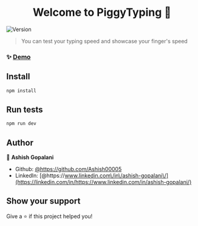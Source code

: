 <h1 align="center">Welcome to PiggyTyping 👋</h1>
<p>
  <img alt="Version" src="https://img.shields.io/badge/version-0.0.0-blue.svg?cacheSeconds=2592000" />
</p>

> You can test your typing speed and showcase your finger's speed

### ✨ [Demo](https://piggytyping.netlify.app/)

## Install

```sh
npm install
```

## Run tests

```sh
npm run dev
```

## Author

👤 **Ashish Gopalani**

- Github: [@https:\/\/github.com\/Ashish00005](https://github.com/https://github.com/Ashish00005)
- LinkedIn: [@https:\/\/www.linkedin.com\/in\/ashish-gopalani\/](https://linkedin.com/in/https://www.linkedin.com/in/ashish-gopalani/)

## Show your support

Give a ⭐️ if this project helped you!

